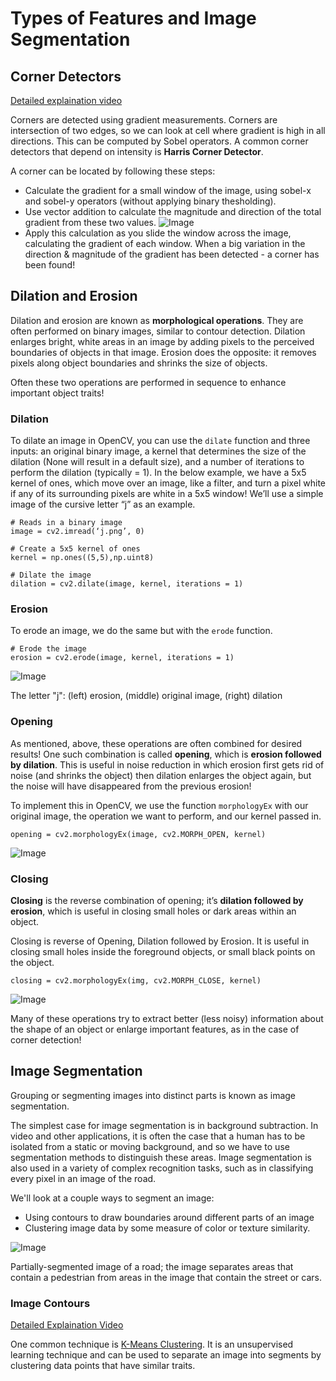 # Types of Features and Image Segmentation

## Corner Detectors
[Detailed explaination video](https://youtu.be/jemzDq07MEI)

Corners are detected using gradient measurements. Corners are intersection of two edges, so we can look at cell where gradient is high in all directions. This can be computed by Sobel operators.
A common corner detectors that depend on intensity is **Harris Corner Detector**.

A corner can be located by following these steps:

- Calculate the gradient for a small window of the image, using sobel-x and sobel-y operators (without applying binary thesholding).
- Use vector addition to calculate the magnitude and direction of the total gradient from these two values. ![Image](https://video.udacity-data.com/topher/2019/February/5c5b4a8b_vector-addition/vector-addition.png)
- Apply this calculation as you slide the window across the image, calculating the gradient of each window. When a big variation in the direction & magnitude of the gradient has been detected - a corner has been found!

## Dilation and Erosion
Dilation and erosion are known as **morphological operations**. They are often performed on binary images, similar to contour detection. Dilation enlarges bright, white areas in an image by adding pixels to the perceived boundaries of objects in that image. Erosion does the opposite: it removes pixels along object boundaries and shrinks the size of objects.

Often these two operations are performed in sequence to enhance important object traits!

### Dilation
To dilate an image in OpenCV, you can use the `dilate` function and three inputs: an original binary image, a kernel that determines the size of the dilation (None will result in a default size), and a number of iterations to perform the dilation (typically = 1). In the below example, we have a 5x5 kernel of ones, which move over an image, like a filter, and turn a pixel white if any of its surrounding pixels are white in a 5x5 window! We’ll use a simple image of the cursive letter “j” as an example.
```
# Reads in a binary image
image = cv2.imread(‘j.png’, 0) 

# Create a 5x5 kernel of ones
kernel = np.ones((5,5),np.uint8)

# Dilate the image
dilation = cv2.dilate(image, kernel, iterations = 1)
```

### Erosion
To erode an image, we do the same but with the `erode` function.
```
# Erode the image
erosion = cv2.erode(image, kernel, iterations = 1)
```
![Image](https://video.udacity-data.com/topher/2017/June/5956cf7e_screen-shot-2017-06-30-at-3.22.40-pm/screen-shot-2017-06-30-at-3.22.40-pm.png)

The letter "j": (left) erosion, (middle) original image, (right) dilation

### Opening
As mentioned, above, these operations are often combined for desired results! One such combination is called **opening**, which is **erosion followed by dilation**. This is useful in noise reduction in which erosion first gets rid of noise (and shrinks the object) then dilation enlarges the object again, but the noise will have disappeared from the previous erosion!

To implement this in OpenCV, we use the function `morphologyEx` with our original image, the operation we want to perform, and our kernel passed in.
```
opening = cv2.morphologyEx(image, cv2.MORPH_OPEN, kernel)
```
![Image](https://video.udacity-data.com/topher/2017/June/5956df32_screen-shot-2017-06-30-at-4.30.11-pm/screen-shot-2017-06-30-at-4.30.11-pm.png)

### Closing
**Closing** is the reverse combination of opening; it’s **dilation followed by erosion**, which is useful in closing small holes or dark areas within an object.

Closing is reverse of Opening, Dilation followed by Erosion. It is useful in closing small holes inside the foreground objects, or small black points on the object.
```
closing = cv2.morphologyEx(img, cv2.MORPH_CLOSE, kernel)
```
![Image](https://video.udacity-data.com/topher/2017/June/5956e0b9_screen-shot-2017-06-30-at-4.37.13-pm/screen-shot-2017-06-30-at-4.37.13-pm.png)


Many of these operations try to extract better (less noisy) information about the shape of an object or enlarge important features, as in the case of corner detection!

## Image Segmentation
Grouping or segmenting images into distinct parts is known as image segmentation.

The simplest case for image segmentation is in background subtraction. In video and other applications, it is often the case that a human has to be isolated from a static or moving background, and so we have to use segmentation methods to distinguish these areas. Image segmentation is also used in a variety of complex recognition tasks, such as in classifying every pixel in an image of the road.

We'll look at a couple ways to segment an image:
- Using contours to draw boundaries around different parts of an image
- Clustering image data by some measure of color or texture similarity.

![Image](https://video.udacity-data.com/topher/2018/April/5ad9254f_screen-shot-2018-04-19-at-4.24.35-pm/screen-shot-2018-04-19-at-4.24.35-pm.png)

Partially-segmented image of a road; the image separates areas that contain a pedestrian from areas in the image that contain the street or cars.

### Image Contours
[Detailed Explaination Video](https://www.youtube.com/watch?time_continue=4&v=Wcbrl7Wr_kU&feature=emb_logo)

One common technique is [K-Means Clustering](https://www.youtube.com/watch?v=Cf_LSDCEBzk). It is an unsupervised learning technique and can be used to separate an image into segments by clustering data points that have similar traits.
